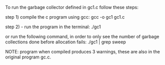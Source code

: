 To run the garbage collector defined in gc1.c follow these steps:

step 1) compile the c program using gcc:
    gcc -o gc1 gc1.c

step 2) - run the program in the terminal:
    ./gc1

or run the following command, in order to only see the number of garbage collections done before allocation fails:
    ./gc1 | grep sweep


NOTE: program when compiled produces 3 warnings, these are also in the original program gc.c.
